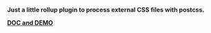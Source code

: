 **Just a little rollup plugin to process external CSS files with postcss.**


[__DOC and DEMO__](https://amstramgram75.github.io/Amstramgram-Rollup-Plugins/index.html)